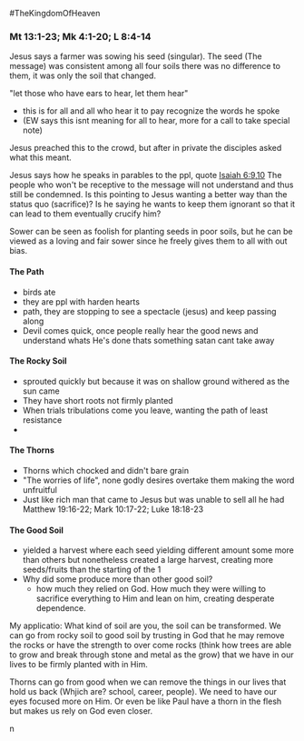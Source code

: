 #TheKingdomOfHeaven

### Mt 13:1-23; Mk 4:1-20; L 8:4-14

Jesus says a farmer was sowing his seed (singular). 
The seed (The message) was consistent among all four soils there was no difference to them, it was only the soil that changed.

"let those who have ears to hear, let them hear" 
- this is for all and all who hear it to pay recognize the words he spoke
- (EW says this isnt meaning for all to hear, more for a call to take special note)


Jesus preached this to the crowd, but after in private the disciples asked what this meant.

Jesus says how he speaks in parables to the ppl, quote [Isaiah 6:9,10](https://www.bible.com/bible/59/ISA.6.9-10.ESV) The people who won't be receptive to the message will not understand and thus still be condemned. Is this pointing to Jesus wanting a better way than the status quo (sacrifice)? Is he saying he wants to keep them ignorant so that it can lead to them eventually crucify him?

Sower can be seen as foolish for planting seeds in poor soils, but he can be viewed as a loving and fair sower since he freely gives them to all with out bias. 
#### The Path 
- birds ate
- they are ppl with harden hearts 
- path, they are stopping to see a spectacle (jesus) and keep passing along
- Devil comes quick, once people really hear the good news and understand whats He's done thats something satan cant take away
#### The Rocky Soil 
- sprouted quickly but because it was on shallow ground withered as the sun came
- They have short roots not firmly planted 
- When trials tribulations come you leave, wanting the path of least resistance 
- 
#### The Thorns
- Thorns which chocked and didn't bare grain
- "The worries of life", none godly desires overtake them making the word unfruitful 
- Just like rich man that came to Jesus but was unable to sell all he had Matthew 19:16-22; Mark 10:17-22;  Luke 18:18-23
#### The Good Soil 
- yielded a harvest where each seed yielding different amount some more than others but nonetheless created a large harvest, creating more seeds/fruits than the starting of the 1
- Why did some produce more than other good soil?
	- how much they relied on God. How much they were willing to sacrifice everything to Him and lean on him, creating desperate dependence. 



My applicatio:
What kind of soil are you, the soil can be transformed. 
We can go from rocky soil to good soil by trusting in God that he may remove the rocks or have the strength to over come rocks (think how trees are able to grow and break through stone and metal as the grow) that we have in our lives to be firmly planted with in Him. 

Thorns can go from good when we can remove the things in our lives that hold us back (Whjich are? school, career, people). We need to have our eyes focused more on Him. Or even be like Paul have a thorn in the flesh but makes us rely on God even closer. 



n